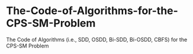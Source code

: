 # The-Code-of-Algorithms-for-the-CPS-SM-Problem
The Code of Algorithms (i.e., SDD, OSDD, Bi-SDD, Bi-OSDD, CBFS) for the CPS-SM Problem
